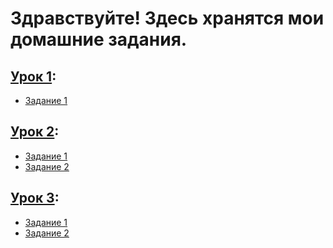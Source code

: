 # Здравствуйте! Здесь хранятся мои домашние задания.

## [Урок 1](1):
- [Задание 1]()
## [Урок 2](2):
- [Задание 1]()
- [Задание 2]()
## [Урок 3](3):
- [Задание 1]()
- [Задание 2]()

